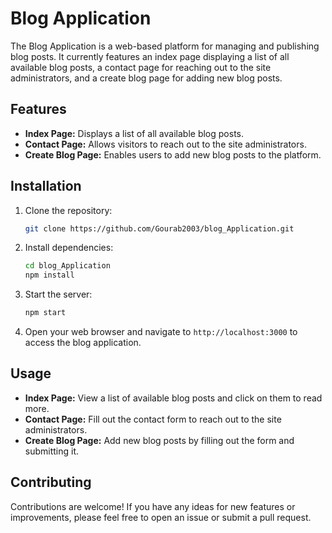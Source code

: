# Blog Application

The Blog Application is a web-based platform for managing and publishing blog posts. It currently features an index page displaying a list of all available blog posts, a contact page for reaching out to the site administrators, and a create blog page for adding new blog posts.

## Features

- **Index Page:** Displays a list of all available blog posts.
- **Contact Page:** Allows visitors to reach out to the site administrators.
- **Create Blog Page:** Enables users to add new blog posts to the platform.

## Installation

1. Clone the repository:

    ```bash
    git clone https://github.com/Gourab2003/blog_Application.git
    ```

2. Install dependencies:

    ```bash
    cd blog_Application
    npm install
    ```

3. Start the server:

    ```bash
    npm start
    ```

4. Open your web browser and navigate to `http://localhost:3000` to access the blog application.

## Usage

- **Index Page:** View a list of available blog posts and click on them to read more.
- **Contact Page:** Fill out the contact form to reach out to the site administrators.
- **Create Blog Page:** Add new blog posts by filling out the form and submitting it.

## Contributing

Contributions are welcome! If you have any ideas for new features or improvements, please feel free to open an issue or submit a pull request.
